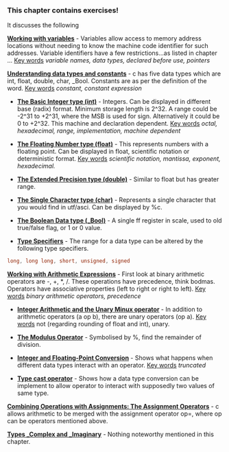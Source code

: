 ### **This chapter contains exercises!**

It discusses the following

<u>**Working with variables**</u> - Variables allow access to memory address locations without needing to know the machine code identifier for such addresses. Variable identifiers have a few restrictions...as listed in chapter ... <u>Key words</u> *variable names, data types, declared before use, pointers*

<u>**Understanding data types and constants**</u> - c has five data types which are int, float, double, char, _Bool. Constants are as per the definition of the word. <u>Key words</u> *constant, constant expression*

*  <u>**The Basic Integer type (int)**</u> - Integers. Can be displayed in different base (radix) format. Minimum storage length is 2^32. A range could be -2^31 to +2^31, where the MSB is used for sign. Alternatively it could be 0 to +2^32. This machine and declaration dependent. <u>Key words</u> *octal, hexadecimal, range, implementation, machine dependent*

*  <u>**The Floating Number type (float)**</u> - This represents numbers with a floating point. Can be displayed in float, scientific notation or deterministic format. <u>Key words</u> *scientific notation, mantissa, exponent, hexadecimal.*

*  <u>**The Extended Precision type (double)**</u> - Similar to float but has greater range.

*  <u>**The Single Character type (char)**</u> - Represents a single character that you would find in utf/asci. Can be displayed by %c.

*  <u>**The Boolean Data type (_Bool)**</u> - A single ff register in scale, used to old true/false flag, or 1 or 0 value.

*  <u>**Type Specifiers**</u> - The range for a data type can be altered by the following type specifiers.
  ```c
  long, long long, short, unsigned, signed
  ```

<u>**Working with Arithmetic Expressions**</u> - First look at binary arithmetic operators are -, +, *, /. These operations have precedence, think bodmas. Operators have associative properties (left to right or right to left). <u>Key words</u> *binary arithmetic operators, precedence*

*  <u>**Integer Arithmetic and the Unary Minux operator**</u> - In addition to arithmetic operators (a op b), there are unary operators (op a).  <u>Key words</u> not (regarding rounding of float and int), unary.

*  <u>**The Modulus Operator**</u> - Symbolised by %, find the remainder of division.

*  <u>**Integer and Floating-Point Conversion**</u> - Shows what happens when different data types interact with an operator. <u>Key words</u> *truncated*

*  <u>**Type cast operator**</u> - Shows how a data type conversion can be implement to allow operator to interact with supposedly two values of same type.

<u>**Combining Operations with Assignments: The Assignment Operators**</u> - c allows arithmetic to be merged with the assignment operator op=, where op can be operators mentioned above.

<u>**Types _Complex and _Imaginary**</u> - Nothing noteworthy mentioned in this chapter.
